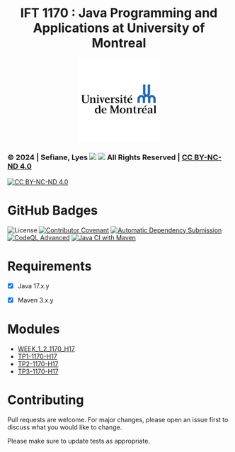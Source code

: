 <h1 align="center">IFT 1170 : Java Programming and Applications at University of Montreal</h1>

<p align="center">
    <img src="images/universite-de-montreal-logo.png" width="37%"/>
</p>


### © 2024 | Sefiane, Lyes <img src="https://raw.githubusercontent.com/wiki/lyes-sefiane/grocery-items-management-application/images/algeria-flag-icon.png" width="2%"> <img src="https://raw.githubusercontent.com/wiki/lyes-sefiane/grocery-items-management-application/images/canada-flag-icon.png" width="2%"> All Rights Reserved | [CC BY-NC-ND 4.0](https://creativecommons.org/licenses/by-nc-nd/4.0/)

[![CC BY-NC-ND 4.0][cc-by-nc-nd-image]][cc-by-nc-nd]

[cc-by-nc-nd]: http://creativecommons.org/licenses/by-nc-nd/4.0/
[cc-by-nc-nd-image]: https://licensebuttons.net/l/by-nc-nd/4.0/88x31.png
[cc-by-nc-nd-shield]: https://img.shields.io/badge/License-CC%20BY--NC--ND%204.0-lightgrey.svg

# GitHub Badges

![License](https://img.shields.io/static/v1?label=License&message=CC-BY-NC-ND-4.0&color=green)
[![Contributor Covenant](https://img.shields.io/badge/Contributor%20Covenant-2.1-4baaaa.svg)](code_of_conduct.md)
[![Automatic Dependency Submission](https://github.com/lyes-sefiane/udem-java-programming-and-applications/actions/workflows/dependency-graph/auto-submission/badge.svg)](https://github.com/lyes-sefiane/udem-java-programming-and-applications/actions/workflows/dependency-graph/auto-submission)
[![CodeQL Advanced](https://github.com/lyes-sefiane/udem-java-programming-and-applications/actions/workflows/codeql.yml/badge.svg)](https://github.com/lyes-sefiane/udem-java-programming-and-applications/actions/workflows/codeql.yml)
[![Java CI with Maven](https://github.com/lyes-sefiane/udem-java-programming-and-applications/actions/workflows/maven.yml/badge.svg)](https://github.com/lyes-sefiane/udem-java-programming-and-applications/actions/workflows/maven.yml)

# Requirements

- [x] Java 17.x.y
- [x] Maven 3.x.y


# Modules

- [WEEK_1_2_1170_H17](https://github.com/lyes-sefiane/udem-java-programming-and-applications/tree/main/WEEK_1_2_1170_H17)
- [TP1-1170-H17](https://github.com/lyes-sefiane/udem-java-programming-and-applications/tree/main/TP1_1170_H17)
- [TP2-1170-H17](https://github.com/lyes-sefiane/udem-java-programming-and-applications/tree/main/TP2_1170_H17)
- [TP3-1170-H17](https://github.com/lyes-sefiane/udem-java-programming-and-applications/tree/main/TP3_1170_H17)


# Contributing

Pull requests are welcome. For major changes, please open an issue first to discuss what you would like to change.

Please make sure to update tests as appropriate.